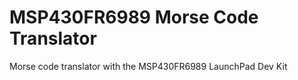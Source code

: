 # MSP430FR6989 Morse Code Translator

Morse code translator with the MSP430FR6989 LaunchPad Dev Kit

